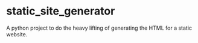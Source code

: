 # static_site_generator
A python project to do the heavy lifting of generating the HTML for a static website.
